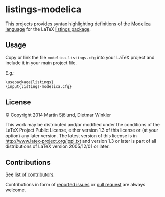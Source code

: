 # listings-modelica

This projects provides syntax highlighting definitions of the [Modelica language](https://modelica.org) for the LaTeX [listings package](http://www.ctan.org/tex-archive/macros/latex/contrib/listings/).

## Usage

Copy or link the file `modelica-listings.cfg` into your LaTeX project and include it in your main project file.

E.g.:

	\usepackage{listings}
	\input{listings-modelica.cfg}

## License

&copy; Copyright 2014 Martin Sj&ouml;lund, Dietmar Winkler

This work may be distributed and/or modified under the
conditions of the LaTeX Project Public License, either version 1.3
of this license or (at your option) any later version.
The latest version of this license is in
http://www.latex-project.org/lppl.txt
and version 1.3 or later is part of all distributions of LaTeX
version 2005/12/01 or later.

## Contributions

See [list of contributors](../../graphs/contributors).

Contributions in form of [reported issues](../../issues) or [pull request](../../pulls) are always welcome.
